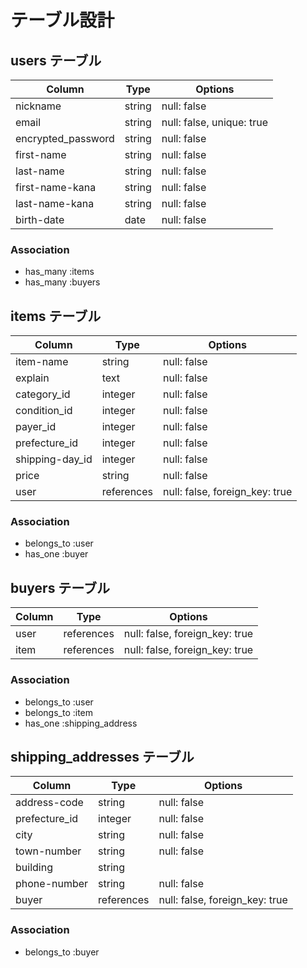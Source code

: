# テーブル設計

## users テーブル

| Column             | Type   | Options                         |
| ------------------ | ------ | ------------------------------- |
| nickname           | string | null: false                     |
| email              | string | null: false, unique: true       |
| encrypted_password | string | null: false                     |
| first-name         | string | null: false                     |
| last-name          | string | null: false                     |
| first-name-kana    | string | null: false                     |
| last-name-kana     | string | null: false                     |
| birth-date         | date   | null: false                     |

### Association

- has_many :items
- has_many :buyers

## items テーブル

| Column             | Type       | Options                        |
| ------------------ | ---------- | ------------------------------ |
| item-name          | string     | null: false                    |
| explain            | text       | null: false                    |
| category_id        | integer    | null: false                    |
| condition_id       | integer    | null: false                    |
| payer_id           | integer    | null: false                    |
| prefecture_id      | integer    | null: false                    |
| shipping-day_id    | integer    | null: false                    |
| price              | string     | null: false                    |
| user               | references | null: false, foreign_key: true |

### Association

- belongs_to :user
- has_one :buyer

## buyers テーブル

| Column             | Type       | Options                        |
| ------------------ | ---------- | ------------------------------ |
| user               | references | null: false, foreign_key: true |
| item               | references | null: false, foreign_key: true |

### Association

- belongs_to :user
- belongs_to :item
- has_one :shipping_address

## shipping_addresses テーブル

| Column             | Type       | Options                        |
| ------------------ | ---------- | ------------------------------ |
| address-code       | string     | null: false                    |
| prefecture_id      | integer    | null: false                    |
| city               | string     | null: false                    |
| town-number        | string     | null: false                    |
| building           | string     |                                |
| phone-number       | string     | null: false                    |
| buyer              | references | null: false, foreign_key: true |

### Association

- belongs_to :buyer